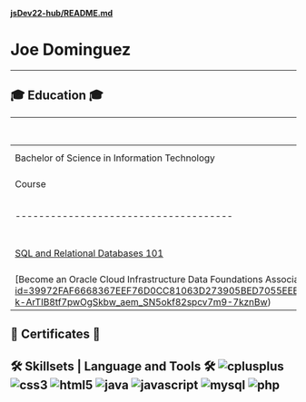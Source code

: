[**jsDev22-hub/README.md**](https://github.com/your-username/jsDev22-hub/blob/main/README.md)

# Joe Dominguez               

------------------------------------------------------------------------------------------------------

## 🎓 Education 🎓

| Course                                          | School                          | Year Graduated   |
|-------------------------------------------------|---------------------------------|------------------|
| Bachelor of Science in Information Technology  | New Era University              | 2020 - Present   |
| Course                              | Issued by         | Date completed  |
|-------------------------------------|-------------------|------------------|
| [SQL and Relational Databases 101](https://courses.cognitiveclass.ai/certificates/c595c8d931b14d28b74b6610c3a889eb) | IBM Cognitive Class | November 7, 2024 |
[Become an Oracle Cloud Infrastructure Data Foundations Associate (2024)]](https://catalog-education.oracle.com/ords/certview/sharebadge?id=39972FAF6668367EEF76D0CC81063D273905BED7055EEBE301CAB6E7D241B791&fbclid=IwY2xjawHJrv5leHRuA2FlbQIxMQABHdZvFoaSkis2pLUkaKH_EztX0xSuosgkJv4n4l-k-ArTIB8tf7pwOgSkbw_aem_SN5okf82spcv7m9-7kznBw) | Oracle University | December 3, 2024
## 🧾 Certificates 🧾



## 🛠 Skillsets | Language and Tools                                                                                                                                          🛠 ![cplusplus](https://img.shields.io/badge/C++-00599C?style=flat-square&logo=cplusplus&logoColor=white) ![css3](https://img.shields.io/badge/CSS3-1572B6?style=flat-square&logo=css3&logoColor=white) ![html5](https://img.shields.io/badge/HTML5-E34F26?style=flat-square&logo=html5&logoColor=white) ![java](https://img.shields.io/badge/Java-007396?style=flat-square&logo=java&logoColor=white) ![javascript](https://img.shields.io/badge/JavaScript-F7DF1E?style=flat-square&logo=javascript&logoColor=black) ![mysql](https://img.shields.io/badge/MySQL-4479A1?style=flat-square&logo=mysql&logoColor=white) ![php](https://img.shields.io/badge/PHP-777BB4?style=flat-square&logo=php&logoColor=white)
